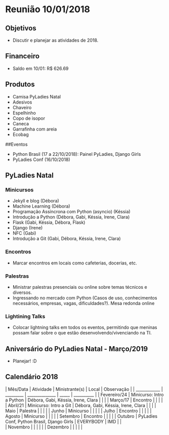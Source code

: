 # Reunião 10/01/2018

## Objetivos
- Discutir e planejar as atividades de 2018.

## Financeiro
 - Saldo em 10/01: R$ 626.69

## Produtos
- Camisa PyLadies Natal
- Adesivos
- Chaveiro
- Espelhinho
- Copo de isopor
- Caneca
- Garrafinha com areia
- Ecobag

##Eventos
- Python Brasil (17 a 22/10/2018): Painel PyLadies, Django Girls
- PyLadies Conf (16/10/2018)

## PyLadies Natal

### Minicursos
- Jekyll e blog (Débora)
- Machine Learning (Débora)
- Programação Assíncrona com Python (asyncio) (Késsia)
- Introdução a Python (Débora, Gabi, Késsia, Irene, Clara)
- Flask (Gabi, Késsia, Débora, Flask)
- Django (Irene)
- NFC (Gabi)
- Introdução a Git (Gabi, Débora, Késsia, Irene, Clara)

### Encontros
- Marcar encontros em locais como cafeterias, docerias, etc.

### Palestras
- Ministrar palestras presenciais ou online sobre temas técnicos e diversos.
- Ingressando no mercado com Python (Casos de uso, conhecimentos necessários, empresas, vagas, dificuldades?). Mesa redonda online

### Lightining Talks
- Colocar lightning talks em todos os eventos, permitindo que meninas possam falar sobre o que estão desenvolvendo/vivenciando na TI.

## Aniversário do PyLadies Natal - Março/2019
- Planejar! :D

## Calendário 2018

| Mês/Data     | Atividade | Ministrante(s) | Local | Observação |
| ____________ | _________ | ______________ | _____ | __________ |
| Fevereiro/24 | Minicurso: Intro a Python  | Débora, Gabi, Késsia, Irene, Clara | | |
| Março/17     | Encontro  |                |       |            |
| Abril/21     | Minicurso: Intro a Git  | Débora, Gabi, Késsia, Irene, Clara | | |
| Maio         | Palestra  |                |       |            |
| Junho        | Minicurso |                |       |            |
| Julho        | Encontro  |                |       |            |
| Agosto       | Minicurso |                |       |            |
| Setembro     | Encontro  |                |       |            |
| Outubro      | PyLadies Conf, Python Brasil, Django Girls | EVERYBODY | IMD | |  
| Novembro     |           |                |       |            |
| Dezembro     |           |                |       |            |
